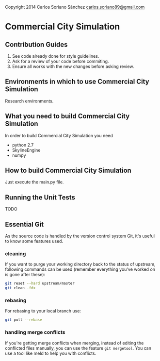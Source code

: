 Copyright 2014 Carlos Soriano Sánchez <carlos.soriano89@gmail.com>

Commercial City Simulation
==================================================

Contribution Guides
--------------------------------------
1. See code already done for style guidelines.
2. Ask for a review of your code before commiting.
3. Ensure all works with the new changes before asking review.


Environments in which to use Commercial City Simulation
--------------------------------------
Research environments.

What you need to build Commercial City Simulation
--------------------------------------

In order to build Commercial City Simulation you need
- python 2.7
- SkylineEngine
- numpy


How to build Commercial City Simulation
----------------------------
Just execute the main.py file.


Running the Unit Tests
--------------------------------------

TODO


Essential Git
-------------

As the source code is handled by the version control system Git, it's useful to know some features used.

### cleaning ###

If you want to purge your working directory back to the status of upstream, following commands can be used (remember everything you've worked on is gone after these):

```bash
git reset --hard upstream/master
git clean -fdx
```

### rebasing ###

For rebasing to your local branch use:
```bash
git pull --rebase
```


### handling merge conflicts ###

If you're getting merge conflicts when merging, instead of editing the conflicted files manually, you can use the feature
`git mergetool`. You can use a tool like meld to help you with conflicts.

